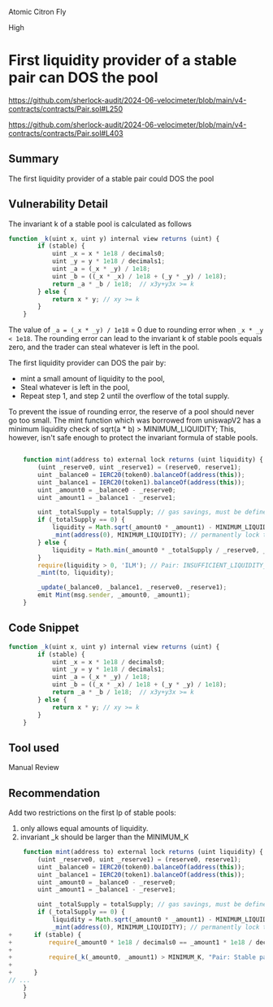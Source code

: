 Atomic Citron Fly

High

# First liquidity provider of a stable pair can DOS the pool

https://github.com/sherlock-audit/2024-06-velocimeter/blob/main/v4-contracts/contracts/Pair.sol#L250

https://github.com/sherlock-audit/2024-06-velocimeter/blob/main/v4-contracts/contracts/Pair.sol#L403

## Summary
The first liquidity provider of a stable pair could DOS the pool

## Vulnerability Detail
The invariant k of a stable pool is calculated as follows

```javascript
function _k(uint x, uint y) internal view returns (uint) {
        if (stable) {
            uint _x = x * 1e18 / decimals0;
            uint _y = y * 1e18 / decimals1;
            uint _a = (_x * _y) / 1e18;
            uint _b = ((_x * _x) / 1e18 + (_y * _y) / 1e18);
            return _a * _b / 1e18;  // x3y+y3x >= k
        } else {
            return x * y; // xy >= k
        }
    }
```

The value of `_a = (_x * _y) / 1e18` = 0 due to rounding error when `_x * _y < 1e18`. The rounding error can lead to
the invariant k of stable pools equals zero, and the trader can steal whatever is left in the pool.

The first liquidity provider can DOS the pair by:

- mint a small amount of liquidity to the pool,
- Steal whatever is left in the pool,
- Repeat step 1, and step 2 until the overflow of the total supply.

To prevent the issue of rounding error, the reserve of a pool should never go too small. The mint function which was
borrowed from uniswapV2 has a minimum liquidity check of sqrt(a \* b) > MINIMUM_LIQUIDITY; This, however,
isn't safe enough to protect the invariant formula of stable pools.

```javascript

    function mint(address to) external lock returns (uint liquidity) {
        (uint _reserve0, uint _reserve1) = (reserve0, reserve1);
        uint _balance0 = IERC20(token0).balanceOf(address(this));
        uint _balance1 = IERC20(token1).balanceOf(address(this));
        uint _amount0 = _balance0 - _reserve0;
        uint _amount1 = _balance1 - _reserve1;

        uint _totalSupply = totalSupply; // gas savings, must be defined here since totalSupply can update in _mintFee
        if (_totalSupply == 0) {
            liquidity = Math.sqrt(_amount0 * _amount1) - MINIMUM_LIQUIDITY;
            _mint(address(0), MINIMUM_LIQUIDITY); // permanently lock the first MINIMUM_LIQUIDITY tokens
        } else {
            liquidity = Math.min(_amount0 * _totalSupply / _reserve0, _amount1 * _totalSupply / _reserve1);
        }
        require(liquidity > 0, 'ILM'); // Pair: INSUFFICIENT_LIQUIDITY_MINTED
        _mint(to, liquidity);

        _update(_balance0, _balance1, _reserve0, _reserve1);
        emit Mint(msg.sender, _amount0, _amount1);
    }
```

## Code Snippet

```javascript
function _k(uint x, uint y) internal view returns (uint) {
        if (stable) {
            uint _x = x * 1e18 / decimals0;
            uint _y = y * 1e18 / decimals1;
            uint _a = (_x * _y) / 1e18;
            uint _b = ((_x * _x) / 1e18 + (_y * _y) / 1e18);
            return _a * _b / 1e18;  // x3y+y3x >= k
        } else {
            return x * y; // xy >= k
        }
    }
```

## Tool used

Manual Review

## Recommendation
Add two restrictions on the first lp of stable pools:

1. only allows equal amounts of liquidity.
2. invariant _k should be larger than the MINIMUM_K

```javascript
    function mint(address to) external lock returns (uint liquidity) {
        (uint _reserve0, uint _reserve1) = (reserve0, reserve1);
        uint _balance0 = IERC20(token0).balanceOf(address(this));
        uint _balance1 = IERC20(token1).balanceOf(address(this));
        uint _amount0 = _balance0 - _reserve0;
        uint _amount1 = _balance1 - _reserve1;

        uint _totalSupply = totalSupply; // gas savings, must be defined here since totalSupply can update in _mintFee
        if (_totalSupply == 0) {
            liquidity = Math.sqrt(_amount0 * _amount1) - MINIMUM_LIQUIDITY;
            _mint(address(0), MINIMUM_LIQUIDITY); // permanently lock the first MINIMUM_LIQUIDITY tokens
+      if (stable) {
+          require(_amount0 * 1e18 / decimals0 == _amount1 * 1e18 / decimals1, "Pair: Stable pair,! must be equal amounts");
+
+          require(_k(_amount0, _amount1) > MINIMUM_K, "Pair: Stable pair must be above minimum,! k");
+
+      }
// ...
    }
    }

```
